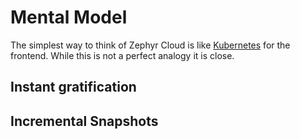 # Mental Model

The simplest way to think of Zephyr Cloud is like [Kubernetes](https://kubernetes.io/) for the frontend. While this is not
a perfect analogy it is close.

## Instant gratification

## Incremental Snapshots
